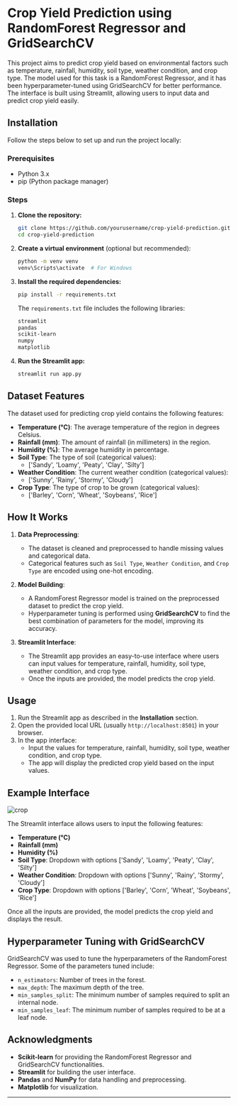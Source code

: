 # Crop Yield Prediction using RandomForest Regressor and GridSearchCV

This project aims to predict crop yield based on environmental factors such as temperature, rainfall, humidity, soil type, weather condition, and crop type. The model used for this task is a RandomForest Regressor, and it has been hyperparameter-tuned using GridSearchCV for better performance. The interface is built using Streamlit, allowing users to input data and predict crop yield easily.

## Installation

Follow the steps below to set up and run the project locally:

### Prerequisites

- Python 3.x
- pip (Python package manager)

### Steps

1. **Clone the repository:**

    ```bash
    git clone https://github.com/yourusername/crop-yield-prediction.git
    cd crop-yield-prediction
    ```

2. **Create a virtual environment** (optional but recommended):

    ```bash
    python -m venv venv
    venv\Scripts\activate  # For Windows
    ```

3. **Install the required dependencies:**

    ```bash
    pip install -r requirements.txt
    ```

    The `requirements.txt` file includes the following libraries:

    ```txt
    streamlit
    pandas
    scikit-learn
    numpy
    matplotlib
    ```

4. **Run the Streamlit app:**

    ```bash
    streamlit run app.py
    ```

## Dataset Features

The dataset used for predicting crop yield contains the following features:

- **Temperature (°C)**: The average temperature of the region in degrees Celsius.
- **Rainfall (mm)**: The amount of rainfall (in millimeters) in the region.
- **Humidity (%)**: The average humidity in percentage.
- **Soil Type**: The type of soil (categorical values):
    - ['Sandy', 'Loamy', 'Peaty', 'Clay', 'Silty']
- **Weather Condition**: The current weather condition (categorical values):
    - ['Sunny', 'Rainy', 'Stormy', 'Cloudy']
- **Crop Type**: The type of crop to be grown (categorical values):
    - ['Barley', 'Corn', 'Wheat', 'Soybeans', 'Rice']

## How It Works

1. **Data Preprocessing**: 
   - The dataset is cleaned and preprocessed to handle missing values and categorical data.
   - Categorical features such as `Soil Type`, `Weather Condition`, and `Crop Type` are encoded using one-hot encoding.

2. **Model Building**:
   - A RandomForest Regressor model is trained on the preprocessed dataset to predict the crop yield.
   - Hyperparameter tuning is performed using **GridSearchCV** to find the best combination of parameters for the model, improving its accuracy.

3. **Streamlit Interface**:
   - The Streamlit app provides an easy-to-use interface where users can input values for temperature, rainfall, humidity, soil type, weather condition, and crop type.
   - Once the inputs are provided, the model predicts the crop yield.

## Usage

1. Run the Streamlit app as described in the **Installation** section.
2. Open the provided local URL (usually `http://localhost:8501`) in your browser.
3. In the app interface:
   - Input the values for temperature, rainfall, humidity, soil type, weather condition, and crop type.
   - The app will display the predicted crop yield based on the input values.

## Example Interface
![crop](https://github.com/user-attachments/assets/366483ec-972e-48de-85d0-d2ef6e05818a)<br>

The Streamlit interface allows users to input the following features:

- **Temperature (°C)**
- **Rainfall (mm)**
- **Humidity (%)**
- **Soil Type**: Dropdown with options ['Sandy', 'Loamy', 'Peaty', 'Clay', 'Silty']
- **Weather Condition**: Dropdown with options ['Sunny', 'Rainy', 'Stormy', 'Cloudy']
- **Crop Type**: Dropdown with options ['Barley', 'Corn', 'Wheat', 'Soybeans', 'Rice']

Once all the inputs are provided, the model predicts the crop yield and displays the result.

## Hyperparameter Tuning with GridSearchCV

GridSearchCV was used to tune the hyperparameters of the RandomForest Regressor. Some of the parameters tuned include:

- `n_estimators`: Number of trees in the forest.
- `max_depth`: The maximum depth of the tree.
- `min_samples_split`: The minimum number of samples required to split an internal node.
- `min_samples_leaf`: The minimum number of samples required to be at a leaf node.


## Acknowledgments

- **Scikit-learn** for providing the RandomForest Regressor and GridSearchCV functionalities.
- **Streamlit** for building the user interface.
- **Pandas** and **NumPy** for data handling and preprocessing.
- **Matplotlib** for visualization.

---





